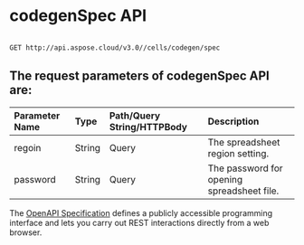 # **codegenSpec API**

 

```bash

GET http://api.aspose.cloud/v3.0//cells/codegen/spec

```

## The request parameters of **codegenSpec** API are: 

| Parameter Name | Type | Path/Query String/HTTPBody | Description | 
| :- | :- | :- |:- | 
|regoin|String|Query|The spreadsheet region setting.|
|password|String|Query|The password for opening spreadsheet file.|


The [OpenAPI Specification](https://reference.aspose.cloud/cells/#/SpecificationController/CodegenSpec) defines a publicly accessible programming interface and lets you carry out REST interactions directly from a web browser.


